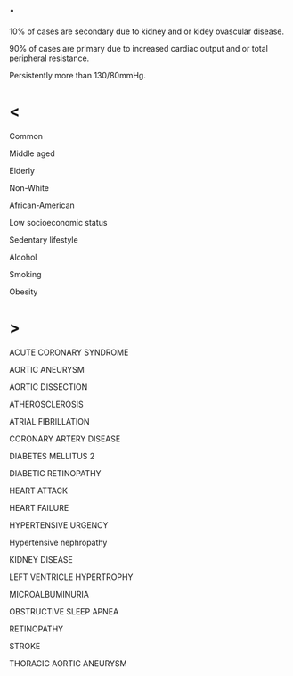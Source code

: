 # .

10% of cases are secondary due to kidney and or kidey ovascular disease.

90% of cases are primary due to increased cardiac output and or total peripheral resistance.

Persistently more than 130/80mmHg.

# <

Common

Middle aged

Elderly

Non-White

African-American

Low socioeconomic status

Sedentary lifestyle

Alcohol

Smoking

Obesity

# >

ACUTE CORONARY SYNDROME

AORTIC ANEURYSM

AORTIC DISSECTION

ATHEROSCLEROSIS

ATRIAL FIBRILLATION

CORONARY ARTERY DISEASE

DIABETES MELLITUS 2

DIABETIC RETINOPATHY

HEART ATTACK

HEART FAILURE

HYPERTENSIVE URGENCY

Hypertensive nephropathy

KIDNEY DISEASE

LEFT VENTRICLE HYPERTROPHY

MICROALBUMINURIA

OBSTRUCTIVE SLEEP APNEA

RETINOPATHY

STROKE

THORACIC AORTIC ANEURYSM
